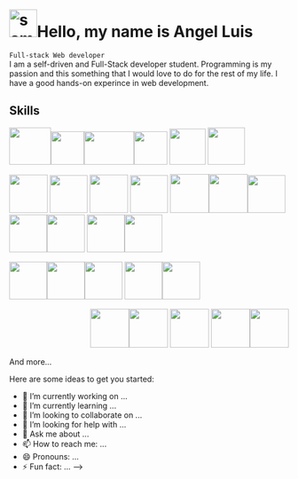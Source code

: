 
# <img src="https://res.cloudinary.com/dqaerysgb/image/upload/v1658333972/Personal%20/30F73140-EE46-4E26-9837-A69175FDDF22_kpygoa.jpg" width="50" height="50" alt="samll_profile-picture"/>Hello, my name is Angel Luis

`Full-stack Web developer` <br/>
I am a self-driven and Full-Stack developer student. Programming is my passion and this something that I would love to do for the rest of my life. I have a good hands-on experince in web development.

## Skills
 <img src="https://res.cloudinary.com/dqaerysgb/image/upload/v1657897495/Github/html-bg-transparent_nx6juu.png" height="67"  width="75"/><img src="https://res.cloudinary.com/dqaerysgb/image/upload/v1657897495/Github/css-bg-transparent_i7az5a.png" height="60" /><img src="https://res.cloudinary.com/dqaerysgb/image/upload/v1657897416/Github/bem_ptxx6c.jpg" height="60"  width="90" /><img src="https://res.cloudinary.com/dqaerysgb/image/upload/v1657897474/Github/sass-bg-transparent_bd5ezn.svg" height="60"  /> <img src="https://res.cloudinary.com/dqaerysgb/image/upload/v1657897474/Github/tailwinds_cabddm.jpg" height="65" /> <img src="https://res.cloudinary.com/dqaerysgb/image/upload/v1657897474/Github/bootstrap-stack_tglhlg.png" height="67" />         
 <p>
<img src="https://res.cloudinary.com/dqaerysgb/image/upload/v1657897640/Github/js-ts_ykdafn.png" height="69" /> <img src="https://res.cloudinary.com/dqaerysgb/image/upload/v1658341793/Github/react_vrqhgo.png" height="68"/>
  <img src="https://res.cloudinary.com/dqaerysgb/image/upload/v1658342089/Github/1_htbUdWgFQ3a94PMEvBr_hQ_gmbcia.png" height="69" />
 <img src="https://res.cloudinary.com/dqaerysgb/image/upload/v1658341547/Github/react_native_vs_native_apps_kJeZgPh.npg_az8omn.webp" height="68"/>
 <img src="https://res.cloudinary.com/dqaerysgb/image/upload/v1657895055/Github/node_km0hip.jpg" height="70" /><img src="https://res.cloudinary.com/dqaerysgb/image/upload/v1658306815/Github/sqlite_q6lsdh.png" height="70" /><img src="https://res.cloudinary.com/dqaerysgb/image/upload/v1657897571/Github/mySQL_dik2fz.jpg" height="68" /><img src="https://res.cloudinary.com/dqaerysgb/image/upload/v1657897537/Github/postgre-1_xh7evj.jpg" height="68" /><img src="https://res.cloudinary.com/dqaerysgb/image/upload/v1659337697/Github/firebase_fxtnjd.png" height="68" />
 <img src="https://res.cloudinary.com/dqaerysgb/image/upload/v1659337711/Github/supabase_go8yn2.svg" height="68" /><img src="https://res.cloudinary.com/dqaerysgb/image/upload/v1658307214/Github/116-1166936_sanity-io-logo-png-transparent-png_lqu3iv.png" height="68" />
  </p>
  <p>
  <img src="https://res.cloudinary.com/dqaerysgb/image/upload/v1658331404/Github/git_agftxt.png" height="68" /><img src="https://res.cloudinary.com/dqaerysgb/image/upload/v1658331561/Github/unnamed_aaloqs.png" height="68" /><img src="https://res.cloudinary.com/dqaerysgb/image/upload/v1658331885/Github/gitlab_fxu0vi.png" height="68" />
  <img src="https://res.cloudinary.com/dqaerysgb/image/upload/v1658332113/Github/ku2frmtvjxqry4l6fohf_dttpaj.webp" height="68" /><img src="https://res.cloudinary.com/dqaerysgb/image/upload/v1658332253/Github/GitHub-Desktop-arm64-logo-icon_beiyj0.jpg" height="68" />
  </p>
                     
  <p align="right">
  <img src="https://res.cloudinary.com/dqaerysgb/image/upload/v1657897517/Github/mern_gvd1xa.png" height="70" /><img src="https://res.cloudinary.com/dqaerysgb/image/upload/v1657897518/Github/pern_ywy7qi.png" height="70" />
<img src="https://res.cloudinary.com/dqaerysgb/image/upload/v1657897416/Github/react-native_zqgrpt.jpg" height="70" />
<img src="https://res.cloudinary.com/dqaerysgb/image/upload/v1657897337/Github/docker_or6cn2.png" height="70" /><img src="https://res.cloudinary.com/dqaerysgb/image/upload/v1657897329/Github/Amazon-Web-Services-1_yfdo7t.png" height="70" />
   </p>
And more... 


Here are some ideas to get you started:

- 🔭 I’m currently working on ...
- 🌱 I’m currently learning ...
- 👯 I’m looking to collaborate on ...
- 🤔 I’m looking for help with ...
- 💬 Ask me about ...
- 📫 How to reach me: ...
- 😄 Pronouns: ...
- ⚡ Fun fact: ...
-->
